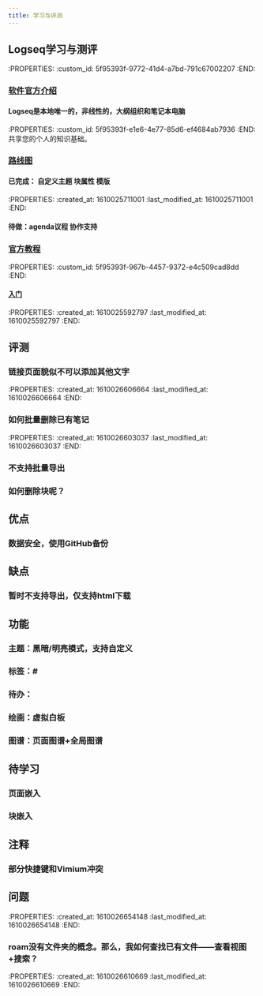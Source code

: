 ```yaml
---
title: 学习与评测
---
```


## Logseq学习与测评
:PROPERTIES:
:custom_id: 5f95393f-9772-41d4-a7bd-791c67002207
:END:
### [软件官方介绍](https://logseq.com/blog/about )
#### Logseq是本地唯一的，非线性的，大纲组织和笔记本电脑
:PROPERTIES:
:custom_id: 5f95393f-e1e6-4e77-85d6-ef4684ab7936
:END:
共享您的个人的知识基础。
### [路线图](https://github.com/logseq/logseq/projects/1)
#### 已完成： 自定义主题 块属性 模版
:PROPERTIES:
:created_at: 1610025711001
:last_modified_at: 1610025711001
:END:
#### 待做：agenda议程 协作支持
### [官方教程](https://logseq.github.io/page/contents)
:PROPERTIES:
:custom_id: 5f95393f-967b-4457-9372-e4c509cad8dd
:END:
#### [入门](https://logseq.github.io/page/getting%2520started)
:PROPERTIES:
:created_at: 1610025592797
:last_modified_at: 1610025592797
:END:
## 评测
### 链接页面貌似不可以添加其他文字
:PROPERTIES:
:created_at: 1610026606664
:last_modified_at: 1610026606664
:END:
### 如何批量删除已有笔记
:PROPERTIES:
:created_at: 1610026603037
:last_modified_at: 1610026603037
:END:
### 不支持批量导出
### 如何删除块呢？
## 优点
### 数据安全，使用GitHub备份
## 缺点
### 暂时不支持导出，仅支持html下载
## 功能
### 主题：黑暗/明亮模式，支持自定义
### 标签：#
### 待办：
### 绘画：虚拟白板
### 图谱：页面图谱+全局图谱
## 待学习
### 页面嵌入
### 块嵌入
## 注释
### 部分快捷键和Vimium冲突
## 问题
:PROPERTIES:
:created_at: 1610026654148
:last_modified_at: 1610026654148
:END:
### roam没有文件夹的概念。那么，我如何查找已有文件——查看视图+搜索？
:PROPERTIES:
:created_at: 1610026610669
:last_modified_at: 1610026610669
:END:
##

